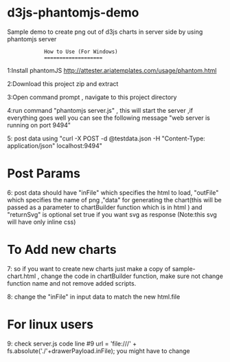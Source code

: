d3js-phantomjs-demo
===================

Sample demo to create png out of d3js charts in server side by using phantomjs server
                
                How to Use (For Windows)
                ===================
                
1:Install phantomJS http://attester.ariatemplates.com/usage/phantom.html

2:Download this project zip and extract

3:Open command prompt , navigate to this project directory

4:run command "phantomjs server.js" , this will start the server ,if everything goes well you can see the following message "web server is running on port 9494"

5: post data using  "curl -X POST -d @testdata.json -H "Content-Type: application/json" localhost:9494"


Post Params
===================
6: post data should have "inFile" which specifies the html to load, "outFile" which specifies the name of png
,"data" for generating the chart(this will be passed as a parameter to chartBuilder function which is in html  ) and "returnSvg" is optional set true if you want svg as response (Note:this svg will have only inline css)

To Add new charts
===================
7: so if you want to create new charts just make a copy of sample-chart.html , change the code in chartBuilder function,
make sure not change function name and not remove added scripts.

8: change the "inFile" in input data to match the new html.file 


For linux users
===================
9:  check server.js code line #9 url = 'file:///' + fs.absolute('./'+drawerPayload.inFile); you might have to change


